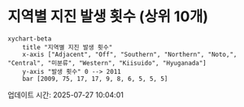 # 지역별 지진 발생 횟수 (상위 10개)

```mermaid
xychart-beta
    title "지역별 지진 발생 횟수"
    x-axis ["Adjacent", "Off", "Southern", "Northern", "Noto,", "Central", "미분류", "Western", "Kiisuido", "Hyuganada"]
    y-axis "발생 횟수" 0 --> 2011
    bar [2009, 75, 17, 17, 9, 8, 6, 5, 5, 5]
```

업데이트 시간: 2025-07-27 10:04:01
